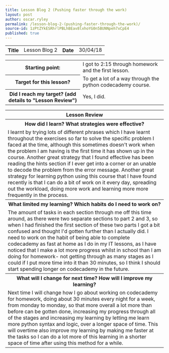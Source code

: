 ```yaml
---
title: Lesson Blog 2 (Pushing faster through the work)
layout: post
author: oscar.ryley
permalink: /lesson-blog-2-(pushing-faster-through-the-work)/
source-id: 1zPtZYkESRhrlPBLhBEav8lxhoYG0n5BUNNpeh7xCpE4
published: true
---
```

<table>
  <tr>
    <th>Title</th>
    <td>Lesson Blog 2</td>
    <th>Date</th>
    <td>30/04/18</td>
  </tr>
</table>


<table>
  <tr>
    <th>Starting point:</th>
    <td>I got to 2:15 through homework and the first lesson.</td>
  </tr>
  <tr>
    <th>Target for this lesson?</th>
    <td>To get a lot of a way through the python codecademy course. </td>
  </tr>
  <tr>
    <th>Did I reach my target? 
(add details to "Lesson Review")</th>
    <td> Yes, I did.</td>
  </tr>
</table>


<table>
  <tr>
    <th>Lesson Review</th>
  </tr>
  <tr>
    <th>How did I learn? What strategies were effective? </th>
  </tr>
  <tr>
    <td>I learnt by trying lots of different phrases which I have learnt throughout the exercises so far to solve the specific problem I faced at the time, although this sometimes doesn't work when the problem I am having is the first time it has shown up in the course. Another great strategy that I found effective has been reading  the hints section if I ever get into a corner or an unable to decode the problem from the error message. Another great strategy for learning python using this course that I have found recently is that I can do a bit of work on it every day, spreading out the workload, doing more work and learning more more frequently in the process.</td>
  </tr>
  <tr>
    <th>What limited my learning? Which habits do I need to work on? </th>
  </tr>
  <tr>
    <td>The amount of tasks in each section through me off this time around, as there were two separate sections to part 2 and 3, so when I had finished the first section of these two parts I got a bit confused and thought I'd gotten further than I actually did. I need to work on the habit of being able to complete codecademy as fast at home as I do in my IT lessons, as I have noticed that I make a lot more progress whilst in school than I am doing for homework- not getting through as many stages as I could if I put more time into it than 30 minutes, so I think I should start spending longer on codecademy in the future.</td>
  </tr>
  <tr>
    <th>What will I change for next time? How will I improve my learning?</th>
  </tr>
  <tr>
    <td>Next time I will change how I go about working on codecademy for homework, doing about 30 minutes every night for a week, from monday to monday, so that more overall a lot more than before can be gotten done, increasing my progress through all of the stages and increasing my learning by letting me learn more python syntax and logic, over a longer space of time. This will overtime also improve my learning by making me faster at the tasks so I can do a lot more of this learning in a shorter space of time after using this method for a while.</td>
  </tr>
</table>


